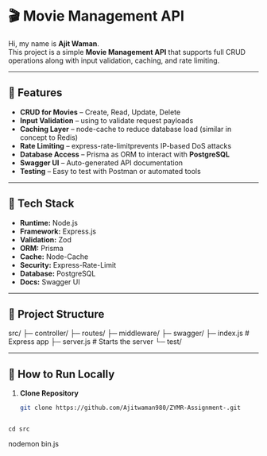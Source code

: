 # 🎬 Movie Management API

Hi, my name is **Ajit Waman**.  
This project is a simple **Movie Management API** that supports full CRUD operations along with input validation, caching, and rate limiting.

---

## 🔹 Features
- **CRUD for Movies** – Create, Read, Update, Delete
- **Input Validation** – using  to validate request payloads
- **Caching Layer** – node-cache to reduce database load (similar in concept to Redis)
- **Rate Limiting** – express-rate-limitprevents IP-based DoS attacks
- **Database Access** – Prisma as ORM to interact with **PostgreSQL**
- **Swagger UI** – Auto-generated API documentation
- **Testing** – Easy to test with Postman or automated tools

---

## 🔹 Tech Stack
- **Runtime:** Node.js  
- **Framework:** Express.js  
- **Validation:** Zod  
- **ORM:** Prisma  
- **Cache:** Node-Cache  
- **Security:** Express-Rate-Limit  
- **Database:** PostgreSQL  
- **Docs:** Swagger UI  

---

## 🔹 Project Structure
src/
├─ controller/
├─ routes/
├─ middleware/
├─ swagger/
├─ index.js # Express app
├─ server.js # Starts the server
└─ test/

---

## 🔹 How to Run Locally

1. **Clone Repository**
   ```bash
   git clone https://github.com/Ajitwaman980/ZYMR-Assignment-.git
```

cd src
```
nodemon bin.js
```


